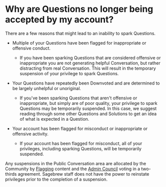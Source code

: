 # Why are Questions no longer being accepted by my account? #
There are a few reasons that might lead to
an inability to spark Questions.

- Multiple of your Questions have been flagged for inappropriate or 
  offensive conduct.
    - If you have been sparking Questions that are
      considered offensive or inappropriate you are
      not generating helpful Conversation, but rather distracting
      from real Conversation. This will result in the
      temporary suspension of your privilege to spark Questions.

- Your Questions have repeatedly been Downvoted and are
  determined to be largely unhelpful or unoriginal.
    - If you've been sparking Questions that aren't offensive
      or inappropriate, but simply are of poor quality, your privilege to spark
      Questions may be temporarily suspended. In this case, we suggest
      reading through some other Questions and Solutions to get
      an idea of what is expected in a Question.


- Your account has been flagged for misconduct or inappropriate or offensive 
  activity.
    - If your account has been flagged for misconduct, all
      of your privileges, including sparking Questions,
      will be temporarily suspended.

Any suspensions in the Public Conversation area are allocated by the Community
by [Flagging][1] content and the [Admin Council][2] voting in a two-thirds 
agreement. Sagebrew staff does not have the power to reinstate privileges 
prior to the completion of a suspension. 


[1]: /help/privileges/flagging/
[2]: /help/reputation/admin_council/